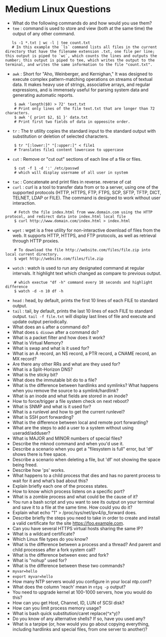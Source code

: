 # Medium Linux Questions

* What do the following commands do and how would you use them?
* ```tee``` : command is used to store and view (both at the same time) the output of any other command.
```shell
   ls -1 *.txt | wc -l | tee count.txt
   # In this example the `ls` command lists all files in the current directory that have the filename extension .txt, one file per line; this output is piped to `wc`, which counts the lines and outputs the number; this output is piped to tee, which writes the output to the terminal, and writes the same information to the file "count.txt".
```
* ```awk``` : Short for "Aho, Weinberger, and Kernighan," It was designed to execute complex pattern-matching operations on streams of textual data. It makes heavy use of strings, associative arrays, and regular expressions, and is immensely useful for parsing system data and generating automatic reports.
```shell
    $ awk 'length($0) > 72' text.txt 
    # Print only lines of the file text.txt that are longer than 72 characters.
    $ awk '{ print $2, $1 }' data.txt
    # Print first two fields of data in oppeosite order.
```
* ```tr``` : The tr utility copies the standard input to the standard output with substitution or deletion of selected characters.
```shell
    $ tr "[:lower:]" "[:upper:]" < file1
    # Translates file1 content lowercase to uppercase
```
* ```cut``` : Remove or "cut out" sections of each line of a file or files.
```shell
    $ cut -f 1 -d ':' /etc/passwd
    # which will display username of all user in system
```
* ```tac``` : Concatenate and print files in reverse. reverse of cat
* ```curl``` : curl is a tool to transfer data from or to a server, using one of the supported protocols (HTTP, HTTPS, FTP, FTPS, SCP, SFTP, TFTP, DICT, TELNET, LDAP or FILE). The command is designed to work without user interaction. 
```shell
    # Fetch the file index.html from www.domain.com using the HTTP protocol, and redirect data into index.html local file
    $ curl http://www.domain.com/index.html > index.html
```
* ```wget``` : wget is a free utility for non-interactive download of files from the web. It supports HTTP, HTTPS, and FTP protocols, as well as retrieval through HTTP proxies.
```shell
    # To download the file http://website.com/files/file.zip into local current directory.
    $ wget http://website.com/files/file.zip
```
* ```watch``` : watch is used to run any designated command at regular intervals. It highlight text which changed as compare to previous output.
```shell
    # which exectue "df -h" command every 10 seconds and highlight difference
    $ watch -d -n 10 df -h
```
* ```head``` : head, by default, prints the first 10 lines of each FILE to standard output.
* ```tail``` : tail, by default, prints the last 10 lines of each FILE to standard output. ```tail -f file.txt``` will display last lines of file and execute and update output periodically.
* What does an ```&``` after a command do?
* What does ```& disown``` after a command do?
* What is a packet filter and how does it work?
* What is Virtual Memory?
* What is swap and what is it used for?
* What is an A record, an NS record, a PTR record, a CNAME record, an MX record?
* Are there any other RRs and what are they used for?
* What is a Split-Horizon DNS?
* What is the sticky bit?
* What does the immutable bit do to a file?
* What is the difference between hardlinks and symlinks? What happens when you remove the source to a symlink/hardlink?
* What is an inode and what fields are stored in an inode?
* How to force/trigger a file system check on next reboot?
* What is SNMP and what is it used for?
* What is a runlevel and how to get the current runlevel?
* What is SSH port forwarding?
* What is the difference between local and remote port forwarding?
* What are the steps to add a user to a system without using useradd/adduser?
* What is MAJOR and MINOR numbers of special files?
* Describe the mknod command and when you'd use it.
* Describe a scenario when you get a "filesystem is full" error, but 'df' shows there is free space.
* Describe a scenario when deleting a file, but 'df' not showing the space being freed.
* Describe how 'ps' works.
* What happens to a child process that dies and has no parent process to wait for it and what’s bad about this?
* Explain briefly each one of the process states.
* How to know which process listens on a specific port?
* What is a zombie process and what could be the cause of it?
* You run a bash script and you want to see its output on your terminal and save it to a file at the same time. How could you do it?
* Explain what echo "1" > /proc/sys/net/ipv4/ip_forward does.
* Describe briefly the steps you need to take in order to create and install a valid certificate for the site https://foo.example.com.
* Can you have several HTTPS virtual hosts sharing the same IP?
* What is a wildcard certificate?
* Which Linux file types do you know?
* What is the difference between a process and a thread? And parent and child processes after a fork system call?
* What is the difference between exec and fork?
* What is "nohup" used for?
* What is the difference between these two commands?
 * ```myvar=hello```
 * ```export myvar=hello```
* How many NTP servers would you configure in your local ntp.conf?
* What does the column 'reach' mean in ```ntpq -p``` output?
* You need to upgrade kernel at 100-1000 servers, how you would do this?
* How can you get Host, Channel, ID, LUN of SCSI disk?
* How can you limit process memory usage?
* What is bash quick substitution/caret replace(^x^y)?
* Do you know of any alternative shells? If so, have you used any?
* What is a tarpipe (or, how would you go about copying everything, including hardlinks and special files, from one server to another)?
